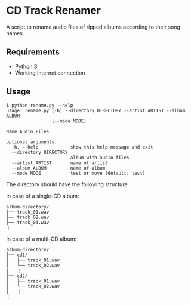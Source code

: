 # CD Track Renamer

A script to rename audio files of ripped albums according to their song names.

## Requirements

* Python 3
* Working internet connection

## Usage

    $ python rename.py --help
    usage: rename.py [-h] --directory DIRECTORY --artist ARTIST --album ALBUM
                     [--mode MODE]

    Name Audio Files

    optional arguments:
      -h, --help            show this help message and exit
      --directory DIRECTORY
                            album with audio files
      --artist ARTIST       name of artist
      --album ALBUM         name of album
      --mode MODE           test or move (default: test)

The directory should have the following structure:

In case of a single-CD album:

    album-directory/
    ├── track_01.wav
    ├── track_02.wav
    ├── track_03.wav
    ⋮

In case of a multi-CD album:

    album-directory/
    ├── cd1/
    │   ├── track_01.wav
    │   └── track_02.wav
    |   ⋮
    ├── cd2/
    │   ├── track_01.wav
    │   └── track_02.wav
    |   ⋮
    ⋮
